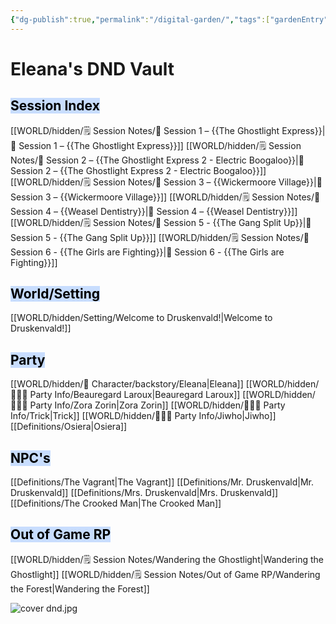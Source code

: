```yaml
---
{"dg-publish":true,"permalink":"/digital-garden/","tags":["gardenEntry"]}
---
```


# Eleana's DND Vault

## <mark style="background: #ADCCFFA6;">Session Index</mark>
[[WORLD/hidden/🗒️ Session Notes/📖 Session 1 – {{The Ghostlight Express}}\|📖 Session 1 – {{The Ghostlight Express}}]] 
[[WORLD/hidden/🗒️ Session Notes/📖 Session 2 – {{The Ghostlight Express 2 - Electric Boogaloo}}\|📖 Session 2 – {{The Ghostlight Express 2 - Electric Boogaloo}}]]
[[WORLD/hidden/🗒️ Session Notes/📖 Session 3 – {{Wickermoore Village}}\|📖 Session 3 – {{Wickermoore Village}}]]
[[WORLD/hidden/🗒️ Session Notes/📖 Session 4 – {{Weasel Dentistry}}\|📖 Session 4 – {{Weasel Dentistry}}]]
[[WORLD/hidden/🗒️ Session Notes/📖 Session 5 - {{The Gang Split Up}}\|📖 Session 5 - {{The Gang Split Up}}]]
[[WORLD/hidden/🗒️ Session Notes/📖 Session 6 - {{The Girls are Fighting}}\|📖 Session 6 - {{The Girls are Fighting}}]]
## <mark style="background: #ADCCFFA6;">World/Setting</mark>
[[WORLD/hidden/Setting/Welcome to Druskenvald!\|Welcome to Druskenvald!]]

## <mark style="background: #ADCCFFA6;">Party</mark>
[[WORLD/hidden/🧬 Character/backstory/Eleana\|Eleana]]
[[WORLD/hidden/🧑‍🤝‍🧑 Party Info/Beauregard Laroux\|Beauregard Laroux]]
[[WORLD/hidden/🧑‍🤝‍🧑 Party Info/Zora Zorin\|Zora Zorin]]
[[WORLD/hidden/🧑‍🤝‍🧑 Party Info/Trick\|Trick]]
[[WORLD/hidden/🧑‍🤝‍🧑 Party Info/Jiwho\|Jiwho]]
[[Definitions/Osiera\|Osiera]]

## <mark style="background: #ADCCFFA6;">NPC's</mark>
[[Definitions/The Vagrant\|The Vagrant]]
[[Definitions/Mr. Druskenvald\|Mr. Druskenvald]]
[[Definitions/Mrs. Druskenvald\|Mrs. Druskenvald]]
[[Definitions/The Crooked Man\|The Crooked Man]]
## <mark style="background: #ADCCFFA6;">Out of Game RP</mark>
[[WORLD/hidden/🗒️ Session Notes/Wandering the Ghostlight\|Wandering the Ghostlight]]
[[WORLD/hidden/🗒️ Session Notes/Out of Game RP/Wandering the Forest\|Wandering the Forest]]

![cover dnd.jpg](/img/user/Images/cover%20dnd.jpg)